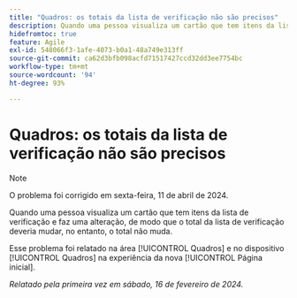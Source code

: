 ```yaml
---
title: "Quadros: os totais da lista de verificação não são precisos"
description: Quando uma pessoa visualiza um cartão que tem itens da lista de verificação e faz uma alteração, de modo que o total da lista de verificação deveria mudar, no entanto, o total não muda.
hidefromtoc: true
feature: Agile
exl-id: 548066f3-1afe-4073-b0a1-48a749e313ff
source-git-commit: ca62d3bfb098acfd71517427ccd32dd3ee7754bc
workflow-type: tm+mt
source-wordcount: '94'
ht-degree: 93%

---
```


# Quadros: os totais da lista de verificação não são precisos

>[!NOTE]
>
>O problema foi corrigido em sexta-feira, 11 de abril de 2024.

Quando uma pessoa visualiza um cartão que tem itens da lista de verificação e faz uma alteração, de modo que o total da lista de verificação deveria mudar, no entanto, o total não muda.

Esse problema foi relatado na área [!UICONTROL Quadros] e no dispositivo [!UICONTROL Quadros] na experiência da nova [!UICONTROL Página inicial].

_Relatado pela primeira vez em sábado, 16 de fevereiro de 2024._
